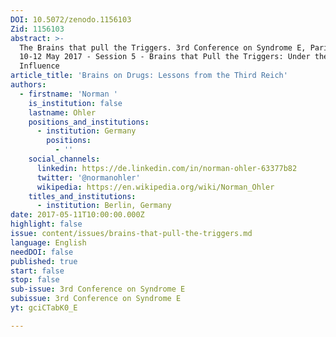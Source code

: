 ```yaml
---
DOI: 10.5072/zenodo.1156103
Zid: 1156103
abstract: >-
  The Brains that pull the Triggers. 3rd Conference on Syndrome E, Paris IAS,
  10-12 May 2017 - Session 5 - Brains that Pull the Triggers: Under the
  Influence
article_title: 'Brains on Drugs: Lessons from the Third Reich'
authors:
  - firstname: 'Norman '
    is_institution: false
    lastname: Ohler
    positions_and_institutions:
      - institution: Germany
        positions:
          - ''
    social_channels:
      linkedin: https://de.linkedin.com/in/norman-ohler-63377b82
      twitter: '@normanohler'
      wikipedia: https://en.wikipedia.org/wiki/Norman_Ohler
    titles_and_institutions:
      - institution: Berlin, Germany
date: 2017-05-11T10:00:00.000Z
highlight: false
issue: content/issues/brains-that-pull-the-triggers.md
language: English
needDOI: false
published: true
start: false
stop: false
sub-issue: 3rd Conference on Syndrome E
subissue: 3rd Conference on Syndrome E
yt: gciCTabK0_E

---
```


<Youtube yt="gciCTabK0_E" caption="Brains on Drugs: Lessons from the Third Reich" start="false" stop="false"></Youtube>